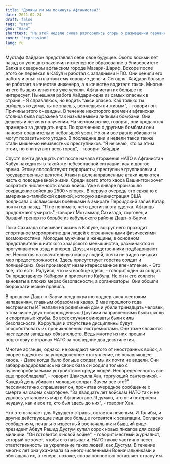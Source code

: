 ```yaml
---
title: "Должны ли мы покинуть Афганистан?"
date: 2021-02-24
draft: false
tags: "штат"
geo: "Азии"
shorttext: "На этой неделе снова разгорелись споры о размещении германских вооруженных сил в Афганистане. Мальчик на побегушках Маас борется за систему ПРО."
cover: "repression"
lang: ru
---
```


Мустафа Хайдари представлял себе свое будущее. Около восьми лет назад он успешно закончил инженерное образование в Университете Балха в северном афганском городе Мазари-Шариф. Вскоре после этого он переехал в Кабул и работал с западными НПО. Они ценили его работу и опыт и платили ему хорошие деньги. Сегодня, Хайдари больше не работает в качестве инженера, а в качестве водителя такси. Многие из его бывших клиентов уже уехали. Афганистан их больше не интересует. Нынешняя работа Хайдари-одна из самых опасных в стране. - Я справляюсь, но водить такси опасно. Как только ты выйдешь из дома, ты не знаешь, вернешься ли живым", - говорит он. Причины этого очевидны. В течение некоторого времени афганская столица была поражена так называемыми липкими бомбами. Они дешевы и легки в получении. На черном рынке, говорят, они продаются примерно за двадцать евро. По сравнению с другими бомбами они наносят сравнительно небольшой урон. Но они все равно убивают и могут поразить кого угодно. В последние дни и недели такси также стали мишенью неизвестных преступников. "Я не знаю, кто за этим стоит, но они пугают весь город", - говорит Хайдари.

Спустя почти двадцать лет после начала вторжения НАТО в Афганистан Кабул находится в такой же небезопасной ситуации, как и долгое время. Этому способствуют террористы, преступные группировки и государственные деятели. Атаки и целенаправленные атаки являются частью повседневной жизни. Среди всего этого хаоса Вашингтон хочет сократить численность своих войск. Уже в январе произошло сокращение войск до 2500 человек. В первую очередь это связано с американо-талибской сделкой, которую администрация США подписала с исламскими боевиками в эмирате Персидский залив Катар почти год назад. "Я не понимаю, чего достигла эта сделка. Афганцы продолжают умирать",-говорит Мохаммад Сахизада, торговец и бывший тренер по борьбе из кабульского района Дашт-э-Барчи.

Пока Сахизада описывает жизнь в Кабуле, вокруг него проходит спортивное мероприятие для людей с ограниченными физическими возможностями. Молодые мужчины и женщины, в основном представители шиитского хазарского меньшинства, разминаются и прогуливаются взад и вперед. Друзья и родственники подбадривают ее. Несмотря на значительную массу людей, почти не видно никаких мер предосторожности. Здесь присутствует горстка солдат и полицейских. Они производят незаинтересованное впечатление. - Это все, что есть. Радуйся, что мы вообще здесь, - говорит один из солдат. Он представился Кабиром и приехал из Кабула. Не он и его коллеги виноваты в плохих мерах безопасности, а организаторы. Они обошли бюрократические правила.

В прошлом Дашт-э-Барчи неоднократно подвергался жестоким нападениям, главным образом на хазар. В мае прошлого года экстремисты ИГ напали на родильный дом и убили тринадцать человек, в том числе двух новорожденных. Другими направлениями были школы и спортивные клубы. Во всех случаях виноваты были силы безопасности. Коррупция и отсутствие дисциплины будут способствовать их проникновению экстремистами. Они тоже являются наследием западных обязательств. Ведь многие из них прошли подготовку в странах НАТО за последние два десятилетия.

Многие афганцы, однако, не ожидают многого от иностранных войск, а скорее надеются на упорядоченное отступление, не оставляющее хаоса. - Даже когда было больше солдат, мы их почти не видели. Они забаррикадировались на своих базах и ходили только с пуленепробиваемым устройством среди людей. Неопределенность все еще преобладала", - говорит Шамсулла Хан, торгующий сантехникой. - Каждый день убивают молодых солдат. Зачем все это?" - пессимистично спрашивает он, прочитав очередное сообщение о смерти на своем смартфоне. "За двадцать лет войскам НАТО так и не удалось установить мир в Афганистане. Я думаю, что они потерпели неудачу, как и все те, кто был здесь до них", - говорит Хан.

Что это означает для будущего страны, остается неясным. И Талибы, и другие действующие лица все больше готовятся к эскалации. Согласно сообщениям, печально известный военачальник и бывший вице-президент Абдул Рашид Дустум купил сорок новых пикапов для своей милиции. "Он готовится к новой войне", - говорит местный журналист, который не хочет, чтобы его называли. НАТО также частично несет ответственность за укрепление таких людей, как Дустум. В течение многих лет она ухаживала за многочисленными Военачальниками и обогащала их, а теперь, похоже, снова полностью оставляет страну им.
